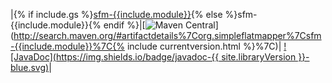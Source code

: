|{% if include.gs %}[sfm-{{include.module}}](01{{include.gs}}-getting-started-{{include.module}}.html){% else %}sfm-{{include.module}}{% endif %}|[![Maven Central](https://img.shields.io/maven-central/v/org.simpleflatmapper/sfm-{{include.module}}.svg)](http://search.maven.org/#artifactdetails%7Corg.simpleflatmapper%7Csfm-{{include.module}}%7C{% include currentversion.html %}%7C)| [![JavaDoc](https://img.shields.io/badge/javadoc-{{ site.libraryVersion }}-blue.svg)](http://www.javadoc.io/doc/org.simpleflatmapper/sfm-{{include.module}})|